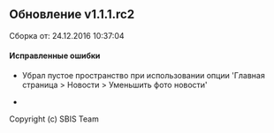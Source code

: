 ## Обновление v1.1.1.rc2

Сборка от: 24.12.2016 10:37:04

#### Исправленные ошибки

* Убрал пустое пространство при использовании опции 'Главная страница > Новости > Уменьшить фото новости'

-

Copyright (c) SBIS Team
